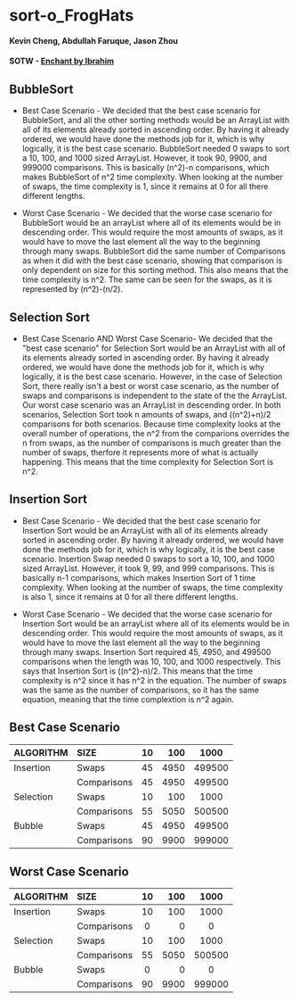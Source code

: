 # sort-o_FrogHats
#### Kevin Cheng, Abdullah Faruque, Jason Zhou

#### SOTW - [Enchant by Ibrahim](https://open.spotify.com/track/0sMfigk2Kj6UHSTCdzSAda?si=5dde18d37deb4625)

## BubbleSort
* Best Case Scenario - We decided that the best case scenario for BubbleSort, and all the other sorting methods would be an ArrayList with all of its elements already sorted in ascending order. By having it already ordered, we would have done the methods job for it, which is why logically, it is the best case scenario. BubbleSort needed 0 swaps to sort a 10, 100, and 1000 sized ArrayList. However, it took 90, 9900, and 999000 comparisons. This is basically (n^2)-n comparisons, which makes BubbleSort of n^2 time complexity. When looking at the number of swaps, the time complexity is 1, since it remains at 0 for all there different lengths. 

* Worst Case Scenario - We decided that the worse case scenario for BubbleSort would be an arrayList where all of its elements would be in descending order. This would require the most amounts of swaps, as it would have to move the last element all the way to the beginning through many swaps. BubbleSort did the same number of Comparisons as when it did with the best case scenario, showing that comparison is only dependent on size for this sorting method. This also means that the time complexity is n^2. The same can be seen for the swaps, as it is represented by (n^2)-(n/2). 


## Selection Sort

* Best Case Scenario AND Worst Case Scenario- We decided that the "best case scenario" for Selection Sort would be an ArrayList with all of its elements already sorted in ascending order. By having it already ordered, we would have done the methods job for it, which is why logically, it is the best case scenario. However, in the case of Selection Sort, there really isn't a best or worst case scenario, as the number of swaps and comparisons is independent to the state of the the ArrayList. Our worst case scenario was an ArrayList in descending order. In both scenarios, Selection Sort took n amounts of swaps, and ((n^2)+n)/2 comparisons for both scenarios. Because time complexity looks at the overall number of operations, the n^2 from the comparions overrides the n from swaps, as the number of comparisons is much greater than the number of swaps, therfore it represents more of what is actually happening. This means that the time complexity for Selection Sort is n^2. 

## Insertion Sort

* Best Case Scenario - We decided that the best case scenario for Insertion Sort would be an ArrayList with all of its elements already sorted in ascending order. By having it already ordered, we would have done the methods job for it, which is why logically, it is the best case scenario. Insertion Swap needed 0 swaps to sort a 10, 100, and 1000 sized ArrayList. However, it took 9, 99, and 999 comparisons. This is basically n-1 comparisons, which makes Insertion Sort of 1 time complexity. When looking at the number of swaps, the time complexity is also 1, since it remains at 0 for all there different lengths. 

* Worst Case Scenario - We decided that the worse case scenario for Insertion Sort would be an arrayList where all of its elements would be in descending order. This would require the most amounts of swaps, as it would have to move the last element all the way to the beginning through many swaps. Insertion Sort required 45, 4950, and 499500 comparisons when the length was 10, 100, and 1000 respectively. This says that Insertion Sort is ((n^2)-n)/2. This  means that the time complexity is n^2 since it has n^2 in the equation. The number of swaps was the same as the number of comparisons, so it has the same equation, meaning that the time complextion is n^2 again. 

## Best Case Scenario
| ALGORITHM       | SIZE         | 10      | 100           | 1000   |
|-----------------|:-------------|:-------:|--------------:|:------:|
| Insertion       | Swaps        | 45      | 4950          | 499500 |
|                 | Comparisons  | 45      | 4950          | 499500 |
| Selection       | Swaps        | 10      | 100           | 1000   |
|                 | Comparisons  | 55      | 5050          | 500500 |
| Bubble          | Swaps        | 45      | 4950          | 499500 |
|                 | Comparisons  | 90      | 9900          | 999000 |

## Worst Case Scenario
| ALGORITHM       | SIZE         | 10      | 100           | 1000   |
|-----------------|:-------------|:-------:|--------------:|:------:|
| Insertion       | Swaps        | 10      | 100           | 1000   |
|                 | Comparisons  | 0       | 0             | 0      |
| Selection       | Swaps        | 10      | 100           | 1000   |
|                 | Comparisons  | 55      | 5050          | 500500 |
| Bubble          | Swaps        | 0       | 0             | 0      |
|                 | Comparisons  | 90      | 9900          | 999000 |
